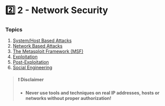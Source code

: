 # 2️⃣ 2 - Network Security

### Topics

1. [System/Host Based Attacks](2.1/)
2. [Network Based Attacks](../../readme/network-security/2.1-1/)
3. [The Metasploit Framework (MSF)](2.3/)
4. [Exploitation](2.4.md)
5. [Post-Exploitation](../../readme/network-security/2.4-1/)
6. [Social Engineering](../../readme/network-security/2.4-2.md)

> #### ❗ Disclaimer
>
> * **Never use tools and techniques on real IP addresses, hosts or networks without proper authorization!**
